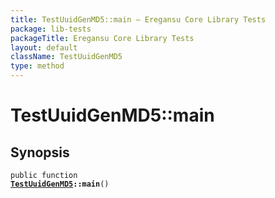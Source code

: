 ```yaml
---
title: TestUuidGenMD5::main — Eregansu Core Library Tests
package: lib-tests
packageTitle: Eregansu Core Library Tests
layout: default
className: TestUuidGenMD5
type: method
---
```


# TestUuidGenMD5::main

## Synopsis

<code>public function <b><a href="TestUuidGenMD5">TestUuidGenMD5</a>::main</b>()</code>

